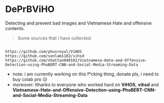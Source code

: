 # DePrBViHO
Detecting and prevent bad images and Vietnamese Hate and offensive contents.
>Some sources that i have collected:
```

https://github.com/phusroyal/ViHOS
https://github.com/sonlam1102/vihsd
https://github.com/nhattan040102/Vietnamese-Hate-and-Offensive-Detection-using-PhoBERT-CNN-and-Social-Media-Streaming-Data

```
* note: i am currently working on this f*cking thing, donate pls, i need to buy colab pro 😥
* moreover: tthanks to everyone who worked hard on **ViHOS**, **vihsd** and **Vietnamese-Hate-and-Offensive-Detection-using-PhoBERT-CNN-and-Social-Media-Streaming-Data**
